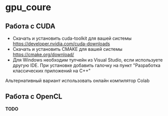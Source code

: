 # gpu_сoure

## Работа с CUDA 

* Скачать и установить cuda-toolkit для вашей системы https://developer.nvidia.com/cuda-downloads
* Скачать и установить CMAKE для вашей системы https://cmake.org/download/
* Для Windows необходим тулчейн из Visual Studio, если используете другую IDE. При установке добавить галочку на пункт "Разработка классических приложений на С++"

Альтернативный вариант использовать онлайн компилятор Colab

## Работа с OpenCL
**TODO**
